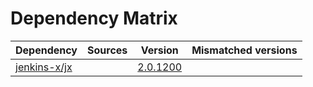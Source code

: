 # Dependency Matrix

Dependency | Sources | Version | Mismatched versions
---------- | ------- | ------- | -------------------
[jenkins-x/jx](https://github.com/jenkins-x/jx.git) |  | [2.0.1200](https://github.com/jenkins-x/jx/releases/tag/v2.0.1200) | 
